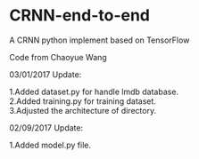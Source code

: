 # CRNN-end-to-end
A CRNN python implement based on TensorFlow</br>

Code from Chaoyue Wang</br>

03/01/2017 Update:</br>

1.Added dataset.py for handle lmdb database.</br>
2.Added training.py for training dataset.</br>
3.Adjusted the architecture of directory.</br>

02/09/2017 Update:</br>

1.Added model.py file.</br>

